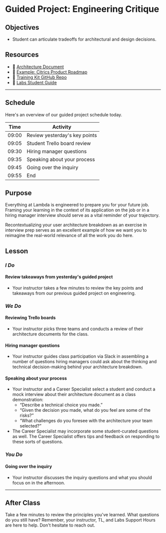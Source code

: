 # Guided Project: Engineering Critique

## Objectives

* Student can articulate tradeoffs for architectural and design decisions.

## Resources

* 🐙 [Architecture Document](https://www.notion.so/Architecture-Document-57fe0294126c4edb9d40a3dee973da9f)
* 🐙 [Example: Citrics Product Roadmap](https://www.notion.so/Example-Citrics-Product-Roadmap-32b2dea9721947adb0be9dcc3808acc3)
* 🐙 [Training Kit GitHub Repo](https://github.com/LambdaSchool/labs-curriculum)
* 🐙 [Labs Student Guide](https://www.notion.so/lambdaschool/Labs-25-Student-Guide-7be23f8048ca4d2eae69a06f4613f67a)

----

## Schedule

Here's an overview of our guided project schedule today.

| Time       | Activity                        |
| ---------- | ------------------------------- |
| 09:00      | Review yesterday's key points   |
| 09:05      | Student Trello board review     |
| 09:30      | Hiring manager questions        |
| 09:35      | Speaking about your process     |
| 09:45      | Going over the inquiry          |
| 09:55      | End                             |

## Purpose

Everything at Lambda is engineered to prepare you for your future job. Framing your learning in the context of its application on the job or in a hiring manager interview should serve as a vital reminder of your trajectory.

Recontextualizing your user architecture breakdown as an exercise in interview prep serves as an excellent example of how we want you to reimagine the real-world relevance of all the work you do here.

## Lesson

### *I Do*

#### Review takeaways from yesterday's guided project

* Your instructor takes a few minutes to review the key points and takeaways from our previous guided project on engineering.

### *We Do*

#### Reviewing Trello boards

* Your instructor picks three teams and conducts a review of their architecture documents for the class.

#### Hiring manager questions

* Your instructor guides class participation via Slack in assembling a number of questions hiring managers could ask about the thinking and technical decision-making behind your architecture breakdown.

#### Speaking about your process

* Your instructor and a Career Specialist select a student and conduct a mock interview about their architecture document as a class demonstration:
  * “Describe a technical choice you made.”
  * “Given the decision you made, what do you feel are some of the risks?”
  * “What challenges do you foresee with the architecture your team selected?”
* The Career Specialist may incorporate some student-curated questions as well. The Career Specialist offers tips and feedback on responding to these sorts of questions.

### *You Do*

#### Going over the inquiry

* Your instructor discusses the inquiry questions and what you should focus on in the afternoon.

----

## After Class

Take a few minutes to review the principles you've learned. What questions do you still have? Remember, your instructor, TL, and Labs Support Hours are here to help. Don't hesitate to reach out.

